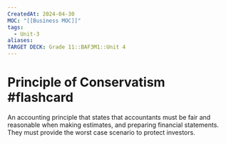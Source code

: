 ```yaml
---
CreatedAt: 2024-04-30
MOC: "[[Business MOC]]"
tags:
  - Unit-3
aliases: 
TARGET DECK: Grade 11::BAF3M1::Unit 4
---
```


# Principle of Conservatism #flashcard 
An accounting principle that states that accountants must be fair and reasonable when making estimates, and preparing financial statements. They must provide the worst case scenario to protect investors.
<!--ID: 1715254937935-->
